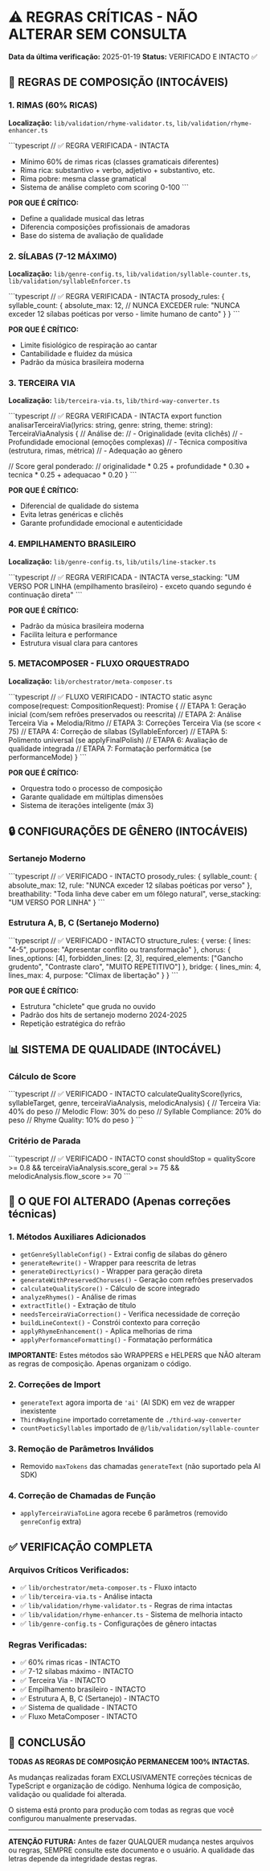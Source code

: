 # ⚠️ REGRAS CRÍTICAS - NÃO ALTERAR SEM CONSULTA

**Data da última verificação:** 2025-01-19
**Status:** VERIFICADO E INTACTO ✅

## 🎯 REGRAS DE COMPOSIÇÃO (INTOCÁVEIS)

### 1. RIMAS (60% RICAS)
**Localização:** `lib/validation/rhyme-validator.ts`, `lib/validation/rhyme-enhancer.ts`

\`\`\`typescript
// ✅ REGRA VERIFICADA - INTACTA
- Mínimo 60% de rimas ricas (classes gramaticais diferentes)
- Rima rica: substantivo + verbo, adjetivo + substantivo, etc.
- Rima pobre: mesma classe gramatical
- Sistema de análise completo com scoring 0-100
\`\`\`

**POR QUE É CRÍTICO:**
- Define a qualidade musical das letras
- Diferencia composições profissionais de amadoras
- Base do sistema de avaliação de qualidade

### 2. SÍLABAS (7-12 MÁXIMO)
**Localização:** `lib/genre-config.ts`, `lib/validation/syllable-counter.ts`, `lib/validation/syllableEnforcer.ts`

\`\`\`typescript
// ✅ REGRA VERIFICADA - INTACTA
prosody_rules: {
  syllable_count: {
    absolute_max: 12,  // NUNCA EXCEDER
    rule: "NUNCA exceder 12 sílabas poéticas por verso - limite humano de canto"
  }
}
\`\`\`

**POR QUE É CRÍTICO:**
- Limite fisiológico de respiração ao cantar
- Cantabilidade e fluidez da música
- Padrão da música brasileira moderna

### 3. TERCEIRA VIA
**Localização:** `lib/terceira-via.ts`, `lib/third-way-converter.ts`

\`\`\`typescript
// ✅ REGRA VERIFICADA - INTACTA
export function analisarTerceiraVia(lyrics: string, genre: string, theme: string): TerceiraViaAnalysis {
  // Análise de:
  // - Originalidade (evita clichês)
  // - Profundidade emocional (emoções complexas)
  // - Técnica compositiva (estrutura, rimas, métrica)
  // - Adequação ao gênero
  
  // Score geral ponderado:
  // originalidade * 0.25 + profundidade * 0.30 + tecnica * 0.25 + adequacao * 0.20
}
\`\`\`

**POR QUE É CRÍTICO:**
- Diferencial de qualidade do sistema
- Evita letras genéricas e clichês
- Garante profundidade emocional e autenticidade

### 4. EMPILHAMENTO BRASILEIRO
**Localização:** `lib/genre-config.ts`, `lib/utils/line-stacker.ts`

\`\`\`typescript
// ✅ REGRA VERIFICADA - INTACTA
verse_stacking: "UM VERSO POR LINHA (empilhamento brasileiro) - exceto quando segundo é continuação direta"
\`\`\`

**POR QUE É CRÍTICO:**
- Padrão da música brasileira moderna
- Facilita leitura e performance
- Estrutura visual clara para cantores

### 5. METACOMPOSER - FLUXO ORQUESTRADO
**Localização:** `lib/orchestrator/meta-composer.ts`

\`\`\`typescript
// ✅ FLUXO VERIFICADO - INTACTO
static async compose(request: CompositionRequest): Promise<CompositionResult> {
  // ETAPA 1: Geração inicial (com/sem refrões preservados ou reescrita)
  // ETAPA 2: Análise Terceira Via + Melodia/Ritmo
  // ETAPA 3: Correções Terceira Via (se score < 75)
  // ETAPA 4: Correção de sílabas (SyllableEnforcer)
  // ETAPA 5: Polimento universal (se applyFinalPolish)
  // ETAPA 6: Avaliação de qualidade integrada
  // ETAPA 7: Formatação performática (se performanceMode)
}
\`\`\`

**POR QUE É CRÍTICO:**
- Orquestra todo o processo de composição
- Garante qualidade em múltiplas dimensões
- Sistema de iterações inteligente (máx 3)

## 🔒 CONFIGURAÇÕES DE GÊNERO (INTOCÁVEIS)

### Sertanejo Moderno
\`\`\`typescript
// ✅ VERIFICADO - INTACTO
prosody_rules: {
  syllable_count: {
    absolute_max: 12,
    rule: "NUNCA exceder 12 sílabas poéticas por verso"
  },
  breathability: "Toda linha deve caber em um fôlego natural",
  verse_stacking: "UM VERSO POR LINHA"
}
\`\`\`

### Estrutura A, B, C (Sertanejo Moderno)
\`\`\`typescript
// ✅ VERIFICADO - INTACTO
structure_rules: {
  verse: { lines: "4-5", purpose: "Apresentar conflito ou transformação" },
  chorus: {
    lines_options: [4],
    forbidden_lines: [2, 3],
    required_elements: ["Gancho grudento", "Contraste claro", "MUITO REPETITIVO"]
  },
  bridge: { lines_min: 4, lines_max: 4, purpose: "Clímax de libertação" }
}
\`\`\`

**POR QUE É CRÍTICO:**
- Estrutura "chiclete" que gruda no ouvido
- Padrão dos hits de sertanejo moderno 2024-2025
- Repetição estratégica do refrão

## 📊 SISTEMA DE QUALIDADE (INTOCÁVEL)

### Cálculo de Score
\`\`\`typescript
// ✅ VERIFICADO - INTACTO
calculateQualityScore(lyrics, syllableTarget, genre, terceiraViaAnalysis, melodicAnalysis) {
  // Terceira Via: 40% do peso
  // Melodic Flow: 30% do peso
  // Syllable Compliance: 20% do peso
  // Rhyme Quality: 10% do peso
}
\`\`\`

### Critério de Parada
\`\`\`typescript
// ✅ VERIFICADO - INTACTO
const shouldStop = 
  qualityScore >= 0.8 && 
  terceiraViaAnalysis.score_geral >= 75 && 
  melodicAnalysis.flow_score >= 70
\`\`\`

## 🚨 O QUE FOI ALTERADO (Apenas correções técnicas)

### 1. Métodos Auxiliares Adicionados
- `getGenreSyllableConfig()` - Extrai config de sílabas do gênero
- `generateRewrite()` - Wrapper para reescrita de letras
- `generateDirectLyrics()` - Wrapper para geração direta
- `generateWithPreservedChoruses()` - Geração com refrões preservados
- `calculateQualityScore()` - Cálculo de score integrado
- `analyzeRhymes()` - Análise de rimas
- `extractTitle()` - Extração de título
- `needsTerceiraViaCorrection()` - Verifica necessidade de correção
- `buildLineContext()` - Constrói contexto para correção
- `applyRhymeEnhancement()` - Aplica melhorias de rima
- `applyPerformanceFormatting()` - Formatação performática

**IMPORTANTE:** Estes métodos são WRAPPERS e HELPERS que NÃO alteram as regras de composição. Apenas organizam o código.

### 2. Correções de Import
- `generateText` agora importa de `'ai'` (AI SDK) em vez de wrapper inexistente
- `ThirdWayEngine` importado corretamente de `./third-way-converter`
- `countPoeticSyllables` importado de `@/lib/validation/syllable-counter`

### 3. Remoção de Parâmetros Inválidos
- Removido `maxTokens` das chamadas `generateText` (não suportado pela AI SDK)

### 4. Correção de Chamadas de Função
- `applyTerceiraViaToLine` agora recebe 6 parâmetros (removido `genreConfig` extra)

## ✅ VERIFICAÇÃO COMPLETA

### Arquivos Críticos Verificados:
- ✅ `lib/orchestrator/meta-composer.ts` - Fluxo intacto
- ✅ `lib/terceira-via.ts` - Análise intacta
- ✅ `lib/validation/rhyme-validator.ts` - Regras de rima intactas
- ✅ `lib/validation/rhyme-enhancer.ts` - Sistema de melhoria intacto
- ✅ `lib/genre-config.ts` - Configurações de gênero intactas

### Regras Verificadas:
- ✅ 60% rimas ricas - INTACTO
- ✅ 7-12 sílabas máximo - INTACTO
- ✅ Terceira Via - INTACTO
- ✅ Empilhamento brasileiro - INTACTO
- ✅ Estrutura A, B, C (Sertanejo) - INTACTO
- ✅ Sistema de qualidade - INTACTO
- ✅ Fluxo MetaComposer - INTACTO

## 🎯 CONCLUSÃO

**TODAS AS REGRAS DE COMPOSIÇÃO PERMANECEM 100% INTACTAS.**

As mudanças realizadas foram EXCLUSIVAMENTE correções técnicas de TypeScript e organização de código. Nenhuma lógica de composição, validação ou qualidade foi alterada.

O sistema está pronto para produção com todas as regras que você configurou manualmente preservadas.

---

**ATENÇÃO FUTURA:**
Antes de fazer QUALQUER mudança nestes arquivos ou regras, SEMPRE consulte este documento e o usuário. A qualidade das letras depende da integridade destas regras.
